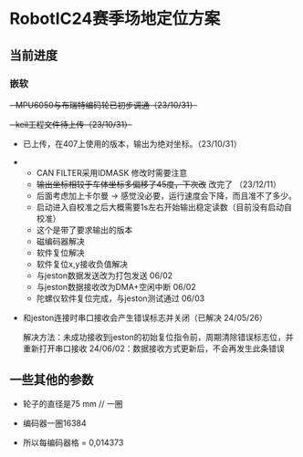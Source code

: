 # RobotIC24赛季场地定位方案

## 当前进度

### 嵌软

~~- MPU6050与布瑞特编码轮已初步调通（23/10/31）~~

~~- keil工程文件待上传（23/10/31）~~

- 已上传，在407上使用的版本，输出为绝对坐标。（23/10/31）
- - CAN FILTER采用IDMASK 修改时需要注意
  - ~~输出坐标相较于车体坐标多偏移了45度，下次改~~ 改完了 （23/12/11）
  - 后面考虑加上卡尔曼 -> 感觉没必要，运行速度会下降，而且准不了多少。
  - 启动进入自校准之后大概需要1s左右开始输出稳定读数（目前没有启动自校准）
  - 这个是带了要求输出的版本
  - 磁编码器解决
  - 软件复位解决
  - 软件复位x,y接收负值解决
  - 与jeston数据发送改为打包发送 06/02
  - 与jeston数据接收改为DMA+空闲中断 06/02
  - 陀螺仪软件复位完成，与jeston测试通过 06/03

- 和jeston连接时串口接收会产生错误标志并关闭（已解决 24/05/26）

  解决方法：未成功接收到jeston的初始复位指令前，周期清除错误标志位，并重新打开串口接收
  24/06/02：数据接收方式更新后，不会再发生此条错误


## 一些其他的参数

+ 轮子的直径是75 mm // 一圈 

+ 编码器一圈16384

+ 所以每编码器格 = 0,014373
